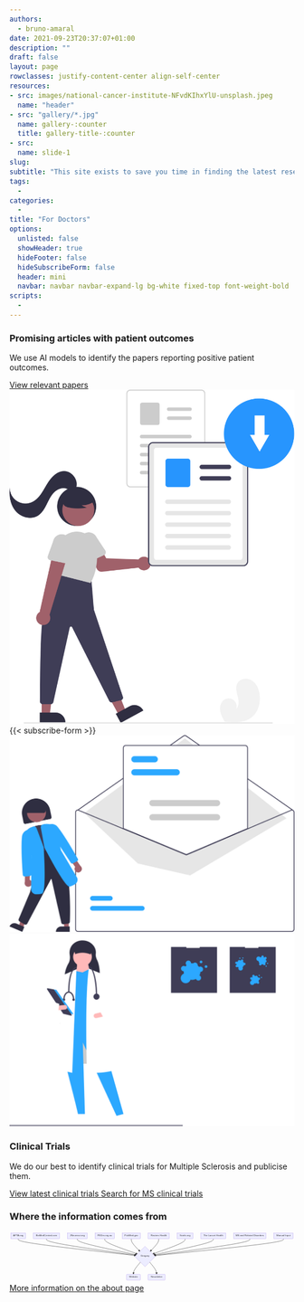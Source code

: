 ```yaml
---
authors:
  - bruno-amaral
date: 2021-09-23T20:37:07+01:00
description: ""
draft: false
layout: page
rowclasses: justify-content-center align-self-center
resources: 
- src: images/national-cancer-institute-NFvdKIhxYlU-unsplash.jpeg
  name: "header"
- src: "gallery/*.jpg"
  name: gallery-:counter
  title: gallery-title-:counter
- src:
  name: slide-1
slug:
subtitle: "This site exists to save you time in finding the latest research to help your patients."
tags: 
  - 
categories: 
  - 
title: "For Doctors"
options:
  unlisted: false
  showHeader: true
  hideFooter: false
  hideSubscribeForm: false
  header: mini
  navbar: navbar navbar-expand-lg bg-white fixed-top font-weight-bold
scripts:
  - 
---
```

</div>
<div class="row justify-content-center align-self-center mb-5 p-md-5 mb-5 ">

<div class="col-md-5 col-12 justify-content-center align-self-center align-left">
  <h3 class="title">Promising articles with patient outcomes</h3>
  <p class="lead font-weight-normal">We use AI models to identify the papers reporting positive patient outcomes.</p>
  <a href='/relevant/' class="btn btn-info btn-round btn-lg font-weight-bold " data-umami-event="click--doctors-page-download-articles-zip"> View relevant papers <i class="ml-1 fas fa-arrow-circle-right"></i></a>
</div>
<div class="col-md-5 col-12 align-self-center">
  <img src="images/undraw_export_files_re_99ar.svg" class="w-50 align-middle d-none d-md-block ml-auto mr-auto" alt="Email newsletter" loading="lazy" />
</div>  

</div>

<div class="row justify-content-center align-self-center mb-5 p-md-5 bg-grey">
<div class="col-md-5 col-12 justify-content-center align-self-center ">
  <div class="col-md-12 ml-auto mr-auto">
                {{< subscribe-form >}}
              </div>
</div>
  <div class="col-md-5 col-12 align-self-center">
    <img src="images/undraw_subscribe_vspl.svg" class="w-50 align-middle d-none d-md-block ml-auto mr-auto" alt="Email newsletter" loading="lazy" />
  </div>  
</div>

<!-- 
<div class="row justify-content-center align-self-center mb-5 p-md-5 mb-1 bg-grey">

<div class="col-md-4 col-12 justify-content-center align-self-center align-right mt-5">
  <img src="images/undraw_medicine_b1ol.svg" class="w-75 align-middle d-none d-md-block" alt="medical doctors" loading="lazy"/>
  </div>
  <div class="col-md-5 col-12 justify-content-center align-self-center mt-5">  
  <h3 class="title">The observatory</h3>
  <p class="lead font-weight-normal">Here you can customise a dashboard of current research and download the results.</p>
  <a href='{{< ref "/observatory/_index.md" >}}' class="btn btn-success btn-round btn-lg font-weight-bold " data-umami-event="click--doctors-page-observatory">Observatory <i class="mr-1 fas fa-arrow-circle-right"></i></a>
  
  </div>
</div>
-->





<div class="row justify-content-center align-self-center mb-5 p-md-5">
  <div class="col-md-4 col-12 align-self-center">
    <img src="images/undraw_medical_research_qg4d.svg" class="w-75 align-middle d-none d-md-block" alt="Email newsletter" loading="lazy" />
  </div>
  <div class="col-md-5 col-12 justify-content-center align-self-center">
    <h3 class="title">Clinical Trials</h3>
    <p class="lead font-weight-normal">We do our best to identify clinical trials for Multiple Sclerosis and publicise them.</p>
    <a href='{{< ref "/trials/_index.md" >}}' class="btn btn-info btn-round btn-lg font-weight-bold" data-umami-event="click--doctors-page-view-trials">View latest clinical trials <i class="ml-1 fas fa-arrow-circle-right"></i></a>
    <a href='{{< ref "/search/_index.md" >}}' class="btn btn-success btn-round btn-lg font-weight-bold" data-umami-event="click--doctors-page-view-trials">Search for MS clinical trials <i class="ml-1 fas fa-arrow-circle-right"></i></a>
    </div>
</div>

<div class="row justify-content-center align-self-center mb-5 p-md-5 bg-grey">
<div class="col-md-12"><h3 class="title text-center">Where the information comes from</h3></div>
<div class="col-md-10 mx-auto">
<svg aria-roledescription="flowchart-v2" role="graphics-document document" viewBox="-8 -8 1887.921875 329.3125" style="max-width: 100%;" xmlns="http://www.w3.org/2000/svg" width="100%" id="graph-div" height="100%" xmlns:xlink="http://www.w3.org/1999/xlink"><style>@import url("https://cdnjs.cloudflare.com/ajax/libs/font-awesome/6.4.0/css/all.min.css");'</style><style>#graph-div{font-family:"trebuchet ms",verdana,arial,sans-serif;font-size:16px;fill:#333;}#graph-div .error-icon{fill:#552222;}#graph-div .error-text{fill:#552222;stroke:#552222;}#graph-div .edge-thickness-normal{stroke-width:2px;}#graph-div .edge-thickness-thick{stroke-width:3.5px;}#graph-div .edge-pattern-solid{stroke-dasharray:0;}#graph-div .edge-pattern-dashed{stroke-dasharray:3;}#graph-div .edge-pattern-dotted{stroke-dasharray:2;}#graph-div .marker{fill:#333333;stroke:#333333;}#graph-div .marker.cross{stroke:#333333;}#graph-div svg{font-family:"trebuchet ms",verdana,arial,sans-serif;font-size:16px;}#graph-div .label{font-family:"trebuchet ms",verdana,arial,sans-serif;color:#333;}#graph-div .cluster-label text{fill:#333;}#graph-div .cluster-label span,#graph-div p{color:#333;}#graph-div .label text,#graph-div span,#graph-div p{fill:#333;color:#333;}#graph-div .node rect,#graph-div .node circle,#graph-div .node ellipse,#graph-div .node polygon,#graph-div .node path{fill:#ECECFF;stroke:#9370DB;stroke-width:1px;}#graph-div .flowchart-label text{text-anchor:middle;}#graph-div .node .label{text-align:center;}#graph-div .node.clickable{cursor:pointer;}#graph-div .arrowheadPath{fill:#333333;}#graph-div .edgePath .path{stroke:#333333;stroke-width:2.0px;}#graph-div .flowchart-link{stroke:#333333;fill:none;}#graph-div .edgeLabel{background-color:#e8e8e8;text-align:center;}#graph-div .edgeLabel rect{opacity:0.5;background-color:#e8e8e8;fill:#e8e8e8;}#graph-div .labelBkg{background-color:rgba(232, 232, 232, 0.5);}#graph-div .cluster rect{fill:#ffffde;stroke:#aaaa33;stroke-width:1px;}#graph-div .cluster text{fill:#333;}#graph-div .cluster span,#graph-div p{color:#333;}#graph-div div.mermaidTooltip{position:absolute;text-align:center;max-width:200px;padding:2px;font-family:"trebuchet ms",verdana,arial,sans-serif;font-size:12px;background:hsl(80, 100%, 96.2745098039%);border:1px solid #aaaa33;border-radius:2px;pointer-events:none;z-index:100;}#graph-div .flowchartTitleText{text-anchor:middle;font-size:18px;fill:#333;}#graph-div :root{--mermaid-font-family:"trebuchet ms",verdana,arial,sans-serif;}</style><g><marker orient="auto" markerHeight="12" markerWidth="12" markerUnits="userSpaceOnUse" refY="5" refX="10" viewBox="0 0 10 10" class="marker flowchart" id="flowchart-pointEnd"><path style="stroke-width: 1; stroke-dasharray: 1, 0;" class="arrowMarkerPath" d="M 0 0 L 10 5 L 0 10 z"></path></marker><marker orient="auto" markerHeight="12" markerWidth="12" markerUnits="userSpaceOnUse" refY="5" refX="0" viewBox="0 0 10 10" class="marker flowchart" id="flowchart-pointStart"><path style="stroke-width: 1; stroke-dasharray: 1, 0;" class="arrowMarkerPath" d="M 0 5 L 10 10 L 10 0 z"></path></marker><marker orient="auto" markerHeight="11" markerWidth="11" markerUnits="userSpaceOnUse" refY="5" refX="11" viewBox="0 0 10 10" class="marker flowchart" id="flowchart-circleEnd"><circle style="stroke-width: 1; stroke-dasharray: 1, 0;" class="arrowMarkerPath" r="5" cy="5" cx="5"></circle></marker><marker orient="auto" markerHeight="11" markerWidth="11" markerUnits="userSpaceOnUse" refY="5" refX="-1" viewBox="0 0 10 10" class="marker flowchart" id="flowchart-circleStart"><circle style="stroke-width: 1; stroke-dasharray: 1, 0;" class="arrowMarkerPath" r="5" cy="5" cx="5"></circle></marker><marker orient="auto" markerHeight="11" markerWidth="11" markerUnits="userSpaceOnUse" refY="5.2" refX="12" viewBox="0 0 11 11" class="marker cross flowchart" id="flowchart-crossEnd"><path style="stroke-width: 2; stroke-dasharray: 1, 0;" class="arrowMarkerPath" d="M 1,1 l 9,9 M 10,1 l -9,9"></path></marker><marker orient="auto" markerHeight="11" markerWidth="11" markerUnits="userSpaceOnUse" refY="5.2" refX="-1" viewBox="0 0 11 11" class="marker cross flowchart" id="flowchart-crossStart"><path style="stroke-width: 2; stroke-dasharray: 1, 0;" class="arrowMarkerPath" d="M 1,1 l 9,9 M 10,1 l -9,9"></path></marker><g class="root"><g class="clusters"></g><g class="edgePaths"><path marker-end="url(#flowchart-pointEnd)" style="fill:none;" class="edge-thickness-normal edge-pattern-solid flowchart-link LS-APTA LE-Gregory" id="L-APTA-Gregory-0" d="M49.58984375,39L49.58984375,43.166666666666664C49.58984375,47.333333333333336,49.58984375,55.666666666666664,179.52351241548354,74.23918289701645C309.45718108096713,92.81169912736623,569.3245184119343,121.62339825473242,699.2581870774178,136.02924781841554L829.1918557429013,150.43509738209863"></path><path marker-end="url(#flowchart-pointEnd)" style="fill:none;" class="edge-thickness-normal edge-pattern-solid flowchart-link LS-BioMedCentral LE-Gregory" id="L-BioMedCentral-Gregory-0" d="M236.8828125,39L236.8828125,43.166666666666664C236.8828125,47.333333333333336,236.8828125,55.666666666666664,335.882451351803,73.95771791903034C434.88209020360597,92.24876917139402,632.8813679072119,120.49753834278802,731.8810067590149,134.62192292848502L830.880645610818,148.74630751418204"></path><path marker-end="url(#flowchart-pointEnd)" style="fill:none;" class="edge-thickness-normal edge-pattern-solid flowchart-link LS-JNeurosci LE-Gregory" id="L-JNeurosci-Gregory-0" d="M441.38671875,39L441.38671875,43.166666666666664C441.38671875,47.333333333333336,441.38671875,55.666666666666664,506.832316305676,73.42777484015734C572.277913861352,91.18888301364802,703.1691089727041,118.37776602729603,768.6147065283799,131.97220753412003L834.0603040840559,145.56664904094404"></path><path marker-end="url(#flowchart-pointEnd)" style="fill:none;" class="edge-thickness-normal edge-pattern-solid flowchart-link LS-PEDro LE-Gregory" id="L-PEDro-Gregory-0" d="M623.01953125,39L623.01953125,43.166666666666664C623.01953125,47.333333333333336,623.01953125,55.666666666666664,659.1695518253985,72.45121640376819C695.3195724007969,89.23576614086971,767.6196135515938,114.47153228173944,803.7696341269924,127.0894153521743L839.9196547023909,139.70729842260917"></path><path marker-end="url(#flowchart-pointEnd)" style="fill:none;" class="edge-thickness-normal edge-pattern-solid flowchart-link LS-PubMed LE-Gregory" id="L-PubMed-Gregory-0" d="M798.7109375,39L798.7109375,43.166666666666664C798.7109375,47.333333333333336,798.7109375,55.666666666666664,808.3623667653541,69.66790667214603C818.0137960307079,83.66914667762539,837.3166545614158,103.3382933552508,846.9680838267699,113.17286669406349L856.6195130921238,123.00744003287619"></path><path marker-end="url(#flowchart-pointEnd)" style="fill:none;" class="edge-thickness-normal edge-pattern-solid flowchart-link LS-Reuters LE-Gregory" id="L-Reuters-Gregory-0" d="M980.54296875,39L980.54296875,43.166666666666664C980.54296875,47.333333333333336,980.54296875,55.666666666666664,971.0582061513127,69.66790667214603C961.5734435526255,83.66914667762539,942.6039183552508,103.3382933552508,933.1191557565635,113.17286669406349L923.6343931578762,123.00744003287619"></path><path marker-end="url(#flowchart-pointEnd)" style="fill:none;" class="edge-thickness-normal edge-pattern-solid flowchart-link LS-Scielo LE-Gregory" id="L-Scielo-Gregory-0" d="M1154.88671875,39L1154.88671875,43.166666666666664C1154.88671875,47.333333333333336,1154.88671875,55.666666666666664,1119.1170241667116,72.44026635421157C1083.347329583423,89.21386604175648,1011.8079404168462,114.42773208351296,976.0382458335579,127.0346651043912L940.2685512502694,139.64159812526944"></path><path marker-end="url(#flowchart-pointEnd)" style="fill:none;" class="edge-thickness-normal edge-pattern-solid flowchart-link LS-TheLancet LE-Gregory" id="L-TheLancet-Gregory-0" d="M1342.046875,39L1342.046875,43.166666666666664C1342.046875,47.333333333333336,1342.046875,55.666666666666664,1276.0861411915305,73.44258650403053C1210.1254073830612,91.21850634139439,1078.2039397661222,118.43701268278875,1012.2432059576527,132.04626585348595L946.2824721491831,145.65551902418312"></path><path marker-end="url(#flowchart-pointEnd)" style="fill:none;" class="edge-thickness-normal edge-pattern-solid flowchart-link LS-MsRelDis LE-Gregory" id="L-MsRelDis-Gregory-0" d="M1583.77734375,39L1583.77734375,43.166666666666664C1583.77734375,47.333333333333336,1583.77734375,55.666666666666664,1478.1170930828375,74.03148110367097C1372.4568424156753,92.39629554067528,1161.1363410813506,120.79259108135057,1055.4760904141883,134.9907388516882L949.8158397470258,149.18888662202585"></path><path marker-end="url(#flowchart-pointEnd)" style="fill:none;" class="edge-thickness-normal edge-pattern-solid flowchart-link LS-Manual LE-Gregory" id="L-Manual-Gregory-0" d="M1806.8203125,39L1806.8203125,43.166666666666664C1806.8203125,47.333333333333336,1806.8203125,55.666666666666664,1664.2795223263336,74.32476972216689C1521.738732152667,92.98287277766711,1236.6571518053343,121.96574555533421,1094.1163616316678,136.4571819441678L951.5755714580013,150.94861833300132"></path><path marker-end="url(#flowchart-pointEnd)" style="fill:none;" class="edge-thickness-normal edge-pattern-solid flowchart-link LS-Gregory LE-Website" id="L-Gregory-Website-0" d="M859.4921631692927,194.1777100442927L851.7359823285773,203.36684170357725C843.9798014878619,212.55597336286178,828.4674398064309,230.9342366814309,820.7112589657154,244.29003500738213C812.955078125,257.6458333333333,812.955078125,265.9791666666667,812.955078125,270.1458333333333L812.955078125,274.3125"></path><path marker-end="url(#flowchart-pointEnd)" style="fill:none;" class="edge-thickness-normal edge-pattern-solid flowchart-link LS-Gregory LE-Newsletter" id="L-Gregory-Newsletter-0" d="M920.7617430807073,194.1777100442927L928.3512572547561,203.36684170357725C935.9407714288049,212.55597336286178,951.1197997769024,230.9342366814309,958.7093139509512,244.29003500738213C966.298828125,257.6458333333333,966.298828125,265.9791666666667,966.298828125,270.1458333333333L966.298828125,274.3125"></path></g><g class="edgeLabels"><g class="edgeLabel"><g transform="translate(0, 0)" class="label"><foreignObject height="0" width="0"><div style="display: inline-block; white-space: nowrap;" xmlns="http://www.w3.org/1999/xhtml"><span class="edgeLabel"></span></div></foreignObject></g></g><g class="edgeLabel"><g transform="translate(0, 0)" class="label"><foreignObject height="0" width="0"><div style="display: inline-block; white-space: nowrap;" xmlns="http://www.w3.org/1999/xhtml"><span class="edgeLabel"></span></div></foreignObject></g></g><g class="edgeLabel"><g transform="translate(0, 0)" class="label"><foreignObject height="0" width="0"><div style="display: inline-block; white-space: nowrap;" xmlns="http://www.w3.org/1999/xhtml"><span class="edgeLabel"></span></div></foreignObject></g></g><g class="edgeLabel"><g transform="translate(0, 0)" class="label"><foreignObject height="0" width="0"><div style="display: inline-block; white-space: nowrap;" xmlns="http://www.w3.org/1999/xhtml"><span class="edgeLabel"></span></div></foreignObject></g></g><g class="edgeLabel"><g transform="translate(0, 0)" class="label"><foreignObject height="0" width="0"><div style="display: inline-block; white-space: nowrap;" xmlns="http://www.w3.org/1999/xhtml"><span class="edgeLabel"></span></div></foreignObject></g></g><g class="edgeLabel"><g transform="translate(0, 0)" class="label"><foreignObject height="0" width="0"><div style="display: inline-block; white-space: nowrap;" xmlns="http://www.w3.org/1999/xhtml"><span class="edgeLabel"></span></div></foreignObject></g></g><g class="edgeLabel"><g transform="translate(0, 0)" class="label"><foreignObject height="0" width="0"><div style="display: inline-block; white-space: nowrap;" xmlns="http://www.w3.org/1999/xhtml"><span class="edgeLabel"></span></div></foreignObject></g></g><g class="edgeLabel"><g transform="translate(0, 0)" class="label"><foreignObject height="0" width="0"><div style="display: inline-block; white-space: nowrap;" xmlns="http://www.w3.org/1999/xhtml"><span class="edgeLabel"></span></div></foreignObject></g></g><g class="edgeLabel"><g transform="translate(0, 0)" class="label"><foreignObject height="0" width="0"><div style="display: inline-block; white-space: nowrap;" xmlns="http://www.w3.org/1999/xhtml"><span class="edgeLabel"></span></div></foreignObject></g></g><g class="edgeLabel"><g transform="translate(0, 0)" class="label"><foreignObject height="0" width="0"><div style="display: inline-block; white-space: nowrap;" xmlns="http://www.w3.org/1999/xhtml"><span class="edgeLabel"></span></div></foreignObject></g></g><g class="edgeLabel"><g transform="translate(0, 0)" class="label"><foreignObject height="0" width="0"><div style="display: inline-block; white-space: nowrap;" xmlns="http://www.w3.org/1999/xhtml"><span class="edgeLabel"></span></div></foreignObject></g></g><g class="edgeLabel"><g transform="translate(0, 0)" class="label"><foreignObject height="0" width="0"><div style="display: inline-block; white-space: nowrap;" xmlns="http://www.w3.org/1999/xhtml"><span class="edgeLabel"></span></div></foreignObject></g></g></g><g class="nodes"><g transform="translate(49.58984375, 19.5)" id="flowchart-APTA-186" class="node default default flowchart-label"><rect height="39" width="99.1796875" y="-19.5" x="-49.58984375" ry="0" rx="0" style="" class="basic label-container"></rect><g transform="translate(-42.08984375, -12)" style="" class="label"><rect></rect><foreignObject height="24" width="84.1796875"><div style="display: inline-block; white-space: nowrap;" xmlns="http://www.w3.org/1999/xhtml"><span class="nodeLabel"><i class="fa fa-newspaper"></i> APTA.org</span></div></foreignObject></g></g><g transform="translate(889.626953125, 156.65625)" id="flowchart-Gregory-187" class="node default default flowchart-label"><polygon style="" transform="translate(-67.65625,67.65625)" class="label-container" points="67.65625,0 135.3125,-67.65625 67.65625,-135.3125 0,-67.65625"></polygon><g transform="translate(-40.65625, -12)" style="" class="label"><rect></rect><foreignObject height="24" width="81.3125"><div style="display: inline-block; white-space: nowrap;" xmlns="http://www.w3.org/1999/xhtml"><span class="nodeLabel"><i class="fa fa-robot"></i> Gregory</span></div></foreignObject></g></g><g transform="translate(236.8828125, 19.5)" id="flowchart-BioMedCentral-188" class="node default default flowchart-label"><rect height="39" width="175.40625" y="-19.5" x="-87.703125" ry="0" rx="0" style="" class="basic label-container"></rect><g transform="translate(-80.203125, -12)" style="" class="label"><rect></rect><foreignObject height="24" width="160.40625"><div style="display: inline-block; white-space: nowrap;" xmlns="http://www.w3.org/1999/xhtml"><span class="nodeLabel"><i class="fa fa-newspaper"></i> BioMedCentral.com</span></div></foreignObject></g></g><g transform="translate(441.38671875, 19.5)" id="flowchart-JNeurosci-190" class="node default default flowchart-label"><rect height="39" width="133.6015625" y="-19.5" x="-66.80078125" ry="0" rx="0" style="" class="basic label-container"></rect><g transform="translate(-59.30078125, -12)" style="" class="label"><rect></rect><foreignObject height="24" width="118.6015625"><div style="display: inline-block; white-space: nowrap;" xmlns="http://www.w3.org/1999/xhtml"><span class="nodeLabel"><i class="fa fa-newspaper"></i> JNeurosci.org</span></div></foreignObject></g></g><g transform="translate(623.01953125, 19.5)" id="flowchart-PEDro-192" class="node default default flowchart-label"><rect height="39" width="129.6640625" y="-19.5" x="-64.83203125" ry="0" rx="0" style="" class="basic label-container"></rect><g transform="translate(-57.33203125, -12)" style="" class="label"><rect></rect><foreignObject height="24" width="114.6640625"><div style="display: inline-block; white-space: nowrap;" xmlns="http://www.w3.org/1999/xhtml"><span class="nodeLabel"><i class="fa fa-newspaper"></i> PEDro.org.au</span></div></foreignObject></g></g><g transform="translate(798.7109375, 19.5)" id="flowchart-PubMed-194" class="node default default flowchart-label"><rect height="39" width="121.71875" y="-19.5" x="-60.859375" ry="0" rx="0" style="" class="basic label-container"></rect><g transform="translate(-53.359375, -12)" style="" class="label"><rect></rect><foreignObject height="24" width="106.71875"><div style="display: inline-block; white-space: nowrap;" xmlns="http://www.w3.org/1999/xhtml"><span class="nodeLabel"><i class="fa fa-newspaper"></i> PubMed.gov</span></div></foreignObject></g></g><g transform="translate(980.54296875, 19.5)" id="flowchart-Reuters-196" class="node default default flowchart-label"><rect height="39" width="141.9453125" y="-19.5" x="-70.97265625" ry="0" rx="0" style="" class="basic label-container"></rect><g transform="translate(-63.47265625, -12)" style="" class="label"><rect></rect><foreignObject height="24" width="126.9453125"><div style="display: inline-block; white-space: nowrap;" xmlns="http://www.w3.org/1999/xhtml"><span class="nodeLabel"><i class="fa fa-newspaper"></i> Reuters Health</span></div></foreignObject></g></g><g transform="translate(1154.88671875, 19.5)" id="flowchart-Scielo-198" class="node default default flowchart-label"><rect height="39" width="106.7421875" y="-19.5" x="-53.37109375" ry="0" rx="0" style="" class="basic label-container"></rect><g transform="translate(-45.87109375, -12)" style="" class="label"><rect></rect><foreignObject height="24" width="91.7421875"><div style="display: inline-block; white-space: nowrap;" xmlns="http://www.w3.org/1999/xhtml"><span class="nodeLabel"><i class="fa fa-newspaper"></i> Scielo.org</span></div></foreignObject></g></g><g transform="translate(1342.046875, 19.5)" id="flowchart-TheLancet-200" class="node default default flowchart-label"><rect height="39" width="167.578125" y="-19.5" x="-83.7890625" ry="0" rx="0" style="" class="basic label-container"></rect><g transform="translate(-76.2890625, -12)" style="" class="label"><rect></rect><foreignObject height="24" width="152.578125"><div style="display: inline-block; white-space: nowrap;" xmlns="http://www.w3.org/1999/xhtml"><span class="nodeLabel"><i class="fa fa-newspaper"></i> The Lancet Health</span></div></foreignObject></g></g><g transform="translate(1583.77734375, 19.5)" id="flowchart-MsRelDis-202" class="node default default flowchart-label"><rect height="39" width="215.8828125" y="-19.5" x="-107.94140625" ry="0" rx="0" style="" class="basic label-container"></rect><g transform="translate(-100.44140625, -12)" style="" class="label"><rect></rect><foreignObject height="24" width="200.8828125"><div style="display: inline-block; white-space: nowrap;" xmlns="http://www.w3.org/1999/xhtml"><span class="nodeLabel"><i class="fa fa-newspaper"></i> MS and Related Disorders</span></div></foreignObject></g></g><g transform="translate(1806.8203125, 19.5)" id="flowchart-Manual-204" class="node default default flowchart-label"><rect height="39" width="130.203125" y="-19.5" x="-65.1015625" ry="0" rx="0" style="" class="basic label-container"></rect><g transform="translate(-57.6015625, -12)" style="" class="label"><rect></rect><foreignObject height="24" width="115.203125"><div style="display: inline-block; white-space: nowrap;" xmlns="http://www.w3.org/1999/xhtml"><span class="nodeLabel"><i class="fa fa-keyboard"></i> Manual Input</span></div></foreignObject></g></g><g transform="translate(812.955078125, 293.8125)" id="flowchart-Website-207" class="node default default flowchart-label"><rect height="39" width="92.46875" y="-19.5" x="-46.234375" ry="5" rx="5" style="" class="basic label-container"></rect><g transform="translate(-38.734375, -12)" style="" class="label"><rect></rect><foreignObject height="24" width="77.46875"><div style="display: inline-block; white-space: nowrap;" xmlns="http://www.w3.org/1999/xhtml"><span class="nodeLabel"><i class="fa fa-globe"></i> Website</span></div></foreignObject></g></g><g transform="translate(966.298828125, 293.8125)" id="flowchart-Newsletter-209" class="node default default flowchart-label"><rect height="39" width="114.21875" y="-19.5" x="-57.109375" ry="5" rx="5" style="" class="basic label-container"></rect><g transform="translate(-49.609375, -12)" style="" class="label"><rect></rect><foreignObject height="24" width="99.21875"><div style="display: inline-block; white-space: nowrap;" xmlns="http://www.w3.org/1999/xhtml"><span class="nodeLabel"><i class="fa fa-envelope"></i> Newsletter</span></div></foreignObject></g></g></g></g></g></svg>
</div>
<div class="col-md-12 text-center">
  <a href='{{< ref "/about/index.md" >}}' class="btn btn-primary btn-round btn-lg font-weight-bold" data-umami-event="click--doctors-page-link-about-page">More information on the about page <i class="fas fa-arrow-circle-right"></i></a>
</div>
</div>

